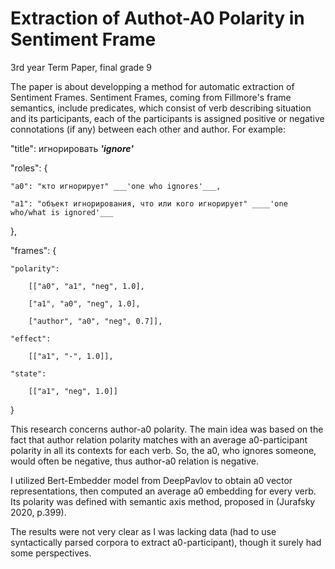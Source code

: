 # Extraction of Authot-A0 Polarity in Sentiment Frame

3rd year Term Paper, final grade 9

The paper is about developping a method for automatic extraction of Sentiment Frames. Sentiment Frames, coming from Fillmore's frame semantics, include predicates, which consist of verb describing situation and its participants, each of the participants is assigned positive or negative connotations (if any) between each other and author. For example: 

"title": игнорировать ___'ignore'___

"roles": {

	"a0": "кто игнорирует" ___'one who ignores'___,
	
	"a1": "объект игнорирования, что или кого игнорирует" ____'one who/what is ignored'___
},

"frames": {

	"polarity": 
	
		[["a0", "a1", "neg", 1.0],
		
		["a1", "a0", "neg", 1.0],
		
		["author", "a0", "neg", 0.7]],
		
	"effect":
	
		[["a1", "-", 1.0]],
		
	"state":
	
		[["a1", "neg", 1.0]]
}
 
 
This research concerns author-a0 polarity. The main idea was based on the fact that author relation polarity matches with an average a0-participant polarity in all its contexts for each verb. So, the a0, who ignores someone, would often be negative, thus author-a0 relation is negative.

I utilized Bert-Embedder model from DeepPavlov to obtain a0 vector representations, then computed an average a0 embedding for every verb. Its polarity was defined with semantic axis method, proposed in (Jurafsky 2020, p.399). 

The results were not very clear as I was lacking data (had to use syntactically parsed corpora to extract a0-participant), though it surely had some perspectives. 


